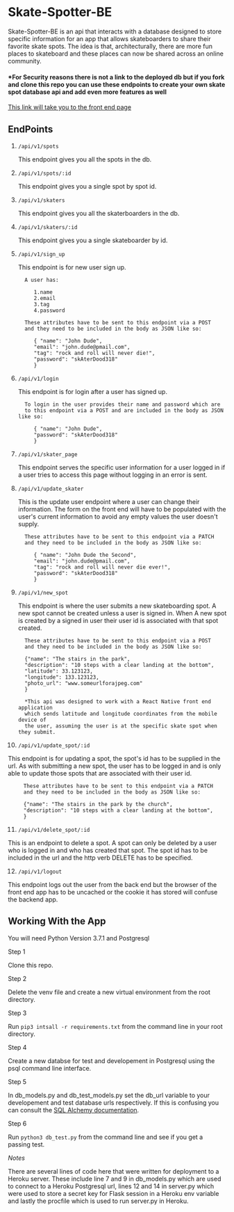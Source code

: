 # Skate-Spotter-BE

Skate-Spotter-BE is an api that interacts with a database designed to store specific information for an app that allows skateboarders to share their favorite skate spots. The idea is that, architecturally, there are more fun places to skateboard and these places can now be shared across an online community.

#### *For Security reasons there is not a link to the deployed db but if you fork and clone this repo you can use these endpoints to create your own skate spot database api and add even more features as well

[This link will take you to the front end page](https://github.com/brandonfiebiger/skateSpotter)

## EndPoints

1. `/api/v1/spots`

   This endpoint gives you all the spots in the db.
2. `/api/v1/spots/:id`

   This endpoint gives you a single spot by spot id.
3. `/api/v1/skaters`

   This endpoint gives you all the skaterboarders in the db.
4. `/api/v1/skaters/:id`

   This endpoint gives you a single skateboarder by id.
5. `/api/v1/sign_up`

   This endpoint is for new user sign up.
      
         A user has:
         
            1.name
            2.email
            3.tag
            4.password
            
         These attributes have to be sent to this endpoint via a POST 
         and they need to be included in the body as JSON like so:
         
            { "name": "John Dude",
            "email": "john.dude@pmail.com",
            "tag": "rock and roll will never die!",
            "password": "skAterDood318"
            }
6. `/api/v1/login`

   This endpoint is for login after a user has signed up.
   
         To login in the user provides their name and password which are
         to this endpoint via a POST and are included in the body as JSON like so:
         
            { "name": "John Dude",
            "password": "skAterDood318"
            }
7. `/api/v1/skater_page`

   This endpoint serves the specific user information for a user logged in
   if a user tries to access this page without logging in an error is sent.
   
8. `/api/v1/update_skater`
  
   This is the update user endpoint where a user can change their information.
   The form on the front end will have to be populated with the user's current
   information to avoid any empty values the user doesn't supply.
   
         These attributes have to be sent to this endpoint via a PATCH 
         and they need to be included in the body as JSON like so:
         
            { "name": "John Dude the Second",
            "email": "john.dude@pmail.com",
            "tag": "rock and roll will never die ever!",
            "password": "skAterDood318"
            }
            
9. `/api/v1/new_spot`

   This endpoint is where the user submits a new skateboarding spot. A new spot cannot be
   created unless a user is signed in. When A new spot is created by a signed in user their
   user id is associated with that spot created.
   
         These attributes have to be sent to this endpoint via a POST 
         and they need to be included in the body as JSON like so:
         
         {"name": "The stairs in the park",
         "description": "10 steps with a clear landing at the bottom",
         "latitude": 33.123123,
         "longitude": 133.123123,
         "photo_url": "www.someurlforajpeg.com"
         }
         
         *This api was designed to work with a React Native front end application
         which sends latitude and longitude coordinates from the mobile device of 
         the user, assuming the user is at the specific skate spot when they submit.
         
10. `/api/v1/update_spot/:id`

   This endpoint is for updating a spot, the spot's id has to be supplied in the url. 
   As with submitting a new spot, the user has to be logged in and is only able to 
   update those spots that are associated with their user id.
   
         These attributes have to be sent to this endpoint via a PATCH 
         and they need to be included in the body as JSON like so:
         
         {"name": "The stairs in the park by the church",
         "description": "10 steps with a clear landing at the bottom",
         }
         
11. `/api/v1/delete_spot/:id`

   This is an endpoint to delete a spot. A spot can only be deleted by a user
   who is logged in and who has created that spot. The spot id has to be included
   in the url and the http verb DELETE has to be specified.
   
12. `/api/v1/logout`

   This endpoint logs out the user from the back end but the browser of the front end app
   has to be uncached or the cookie it has stored will confuse the backend app.
   
## Working With the App

You will need Python Version 3.7.1 and Postgresql

Step 1
 
   Clone this repo.
   
Step 2

   Delete the venv file and create a new virtual environment from the root directory.
   
Step 3 
   
   Run `pip3 intsall -r requirements.txt` from the command line in your root directory.
   
Step 4 

   Create a new databse for test and developement in Postgresql using the psql command line interface.
   
Step 5

   In db_models.py and db_test_models.py set the db_url variable to your developement and test database urls respectively.
   If this is confusing you can consult the [SQL Alchemy documentation](https://docs.sqlalchemy.org/en/latest/core/engines.html).
   
Step 6

   Run `python3 db_test.py` from the command line and see if you get a passing test.
   
*Notes*

   There are several lines of code here that were written for deployment to a Heroku server. These include line 7 and 9 
   in db_models.py which are used to connect to a Heroku Postgresql url, lines 12 and 14 in server.py which were used to 
   store a secret key for Flask session in a Heroku env variable and lastly the procfile which is used to run server.py
   in Heroku.

